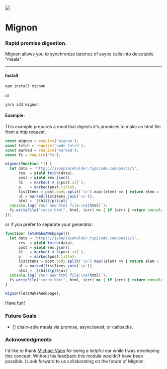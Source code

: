 <img src="https://raw.githubusercontent.com/bvautour/mignon/master/docs/mignon-logo.png">

# Mignon

### Rapid promise digestion.

Mignon allows you to synchronize batches of async calls into delectable "meals"

---

#### Install

`npm install mignon`

or

`yarn add mignon`

#### Example:

This example prepares a meal that digests it's promises to make an html file from a http request.

```javascript
const mignon = require('mignon');
const fetch = require('node-fetch');
const marked = require('marked');
const fs = require('fs');

mignon(function *() {
  let data = 'https://jsonplaceholder.typicode.com/posts/1',
      res  = yield fetch(data),
      post = yield res.json(),
      h1   = marked(`# ${post.id}`),
      p    = marked(post.title),
      listItems = post.body.split('\n').map((elem) => { return elem = `* ${elem}`; }),
      ul = marked(listItems.join('\n')),
      html = `${h1}${p}${ul}`;
  console.log(`Your new html file:\n${html}`);
  fs.writeFile("index.html", html, (err) => { if (err) { return console.log(err); }; console.log("index.html was saved!"); });
});

```

or if you prefer to separate your generator:

```javascript
function* letsMakeAWebpage(){
  let data = 'https://jsonplaceholder.typicode.com/posts/1',
      res  = yield fetch(data),
      post = yield res.json(),
      h1   = marked(`# ${post.id}`),
      p    = marked(post.title),
      listItems = post.body.split('\n').map((elem) => { return elem = `* ${elem}`; }),
      ul = marked(listItems.join('\n')),
      html = `${h1}${p}${ul}`;
  console.log(`Your new html file:\n${html}`);
  fs.writeFile("index.html", html, (err) => { if (err) { return console.log(err); }; console.log("index.html was saved!"); });
}

mignon(letsMakeAWebpage);
```

Have fun!

### Future Goals

- [] chain-able meals via promise, async/await, or callbacks.

### Acknowledgments

I'd like to thank [Michael Vann](https://github.com/mvann) for being a helpful ear while I was developing this concept.
Without his feedback this module wouldn't have been possible.  I Look forward to us collaborating on the future of Mignon.
